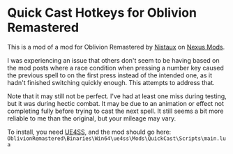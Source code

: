 # Quick Cast Hotkeys for Oblivion Remastered

This is a mod of a mod for Oblivion Remastered by [Nistaux](https://www.nexusmods.com/oblivionremastered/users/21571864) on [Nexus Mods](https://www.nexusmods.com/oblivionremastered/mods/1531).

I was experiencing an issue that others don't seem to be having based on the mod posts where a race condition when pressing a number key caused the previous spell to on the first press instead of the intended one, as it hadn't finished switching quickly enough. This attempts to address that.

Note that it may still not be perfect. I've had at least one miss during testing, but it was during hectic combat. It may be due to an animation or effect not completing fully before trying to cast the next spell. It still seems a bit more reliable to me than the original, but your mileage may vary.

To install, you need [UE4SS](https://www.nexusmods.com/oblivionremastered/mods/32), and the mod should go here: `OblivionRemastered\Binaries\Win64\ue4ss\Mods\QuickCast\Scripts\main.lua`
